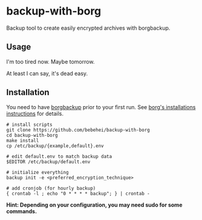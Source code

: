 # backup-with-borg

Backup tool to create easily encrypted archives with borgbackup.

## Usage

I'm too tired now. Maybe tomorrow.

At least I can say, it's dead easy.

## Installation

You need to have [borgbackup](https://github.com/borgbackup/borg/) prior to your first run. See [borg's installations instructions](https://borgbackup.readthedocs.io/en/stable/installation.html) for details.

    # install scripts
    git clone https://github.com/bebehei/backup-with-borg
    cd backup-with-borg
    make install
    cp /etc/backup/{example,default}.env

    # edit default.env to match backup data
    $EDITOR /etc/backup/default.env

    # initialize everything
    backup init -e <preferred_encryption_technique>

    # add cronjob (for hourly backup)
    { crontab -l ; echo "0 * * * * backup"; } | crontab -

**Hint: Depending on your configuration, you may need sudo for some commands.**
